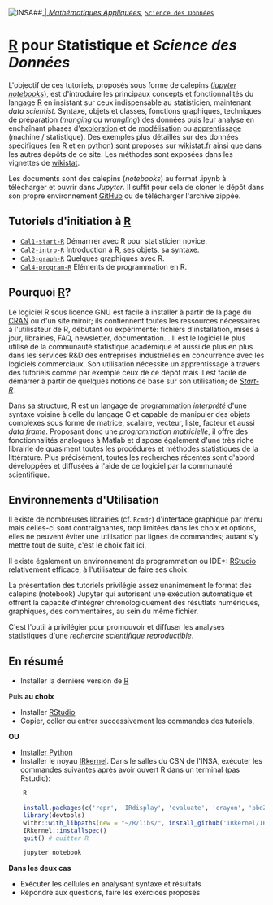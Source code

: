 
##<a href="http://www.insa-toulouse.fr/" ><img src="http://www.math.univ-toulouse.fr/~besse/Wikistat/Images/Logo_INSAvilletoulouse-RVB.png" style="float:left; max-width: 80px; display: inline" alt="INSA"/> |  [*Mathématiques Appliquées*](http://www.math.insa-toulouse.fr/fr/index.html), [`Science des Données`](http://www.math.insa-toulouse.fr/fr/enseignement.html) 

# [R](https://cran.r-project.org/) pour Statistique et *Science des Données*

L'objectif de ces tutoriels, proposés sous forme de calepins ([*jupyter notebooks*](http://jupyter.org/)), est d'introduire les principaux concepts et fonctionnalités du langage [R](https://cran.r-project.org/) en insistant sur ceux indispensable au statisticien, maintenant *data scientist*. Syntaxe, objets et classes, fonctions graphiques, techniques de préparation (*munging* ou *wrangling*) des données puis leur analyse en enchaînant phases d'[exploration](http://wikistat.fr/) et de [modélisation](http://wikistat.fr/) ou [apprentissage](http://wikistat.fr/) (machine / statistique). Des exemples plus détaillés sur des données spécifiques (en R et en python) sont proposés sur [wikistat.fr](http://wikistat.fr/) ainsi que dans les autres dépôts de ce site. Les méthodes sont exposées dans les vignettes de [wikistat](http://wikistat.fr/).

Les documents sont des calepins (*notebooks*) au format .ipynb à télécharger et ouvrir dans *Jupyter*. Il suffit pour cela de cloner le dépôt dans son propre environnement [GitHub](https://github.com/) ou de télécharger l'archive zippée.

## Tutoriels d'initiation à [R](https://cran.r-project.org/)
- [`Cal1-start-R`](https://github.com/wikistat/Intro-R/blob/master/cal1-start-R.ipynb) Démarrrer avec R pour statisticien novice.
- [`Cal2-intro-R`](https://github.com/wikistat/Intro-R/blob/master/cal2-intro-R.ipynb) Introduction à R, ses objets, sa syntaxe.
- [`Cal3-graph-R`](https://github.com/wikistat/Intro-R/blob/master/cal3-graph-R.ipynb) Quelques graphiques avec R.
- [`Cal4-program-R`](https://github.com/wikistat/Intro-R/blob/master/cal4-program-R.ipynb) Eléments de programmation en R.



## Pourquoi [R](http://www.r-project.org/)?

Le logiciel R sous licence GNU  est facile à installer à partir de la page du [CRAN](http://www.r-project.org/) ou d'un site miroir; ils contiennent toutes les ressources nécessaires à l'utilisateur de R, débutant ou expérimenté: fichiers d'installation, mises à jour, librairies, FAQ, newsletter, documentation... Il est le logiciel le plus utilisé de la communauté statistique académique et aussi de plus en plus dans les services R&D des entreprises industrielles en concurrence avec les logiciels commerciaux. Son utilisation nécessite un apprentissage à travers des tutoriels comme par exemple ceux de ce dépôt mais il est facile de démarrer à partir de quelques notions de base sur son utilisation;  de [*Start-R*](https://github.com/wikistat/Intro-R/blob/master/cal1-start-R.ipynb).

Dans sa structure, R est un langage de programmation *interprété*  d'une syntaxe voisine à celle du langage C et capable de manipuler des objets complexes sous forme de matrice, scalaire, vecteur, liste, facteur et aussi *data frame*. Proposant donc une *programmation matricielle*, il offre des fonctionnalités analogues à Matlab et dispose également d'une très riche librairie de quasiment toutes les procédures et méthodes statistiques de la littérature. Plus précisément, toutes les recherches récentes sont d'abord développées et diffusées à l'aide de ce logiciel par la communauté scientifique.

## Environnements d'Utilisation
Il existe de nombreuses librairies (cf. `Rcmdr`) d'interface graphique par menu mais celles-ci sont contraignantes, trop limitées dans les choix et options, elles ne peuvent éviter une utilisation par lignes de commandes; autant s'y mettre tout de suite, c'est le choix fait ici. 

Il existe également un environnement de programmation ou IDE*: [RStudio](http://www.rstudio.com/) relativement efficace; à l'utilisateur de faire ses choix. 

La présentation des tutoriels privilégie assez unanimement le format des calepins (notebook) Jupyter qui autorisent une exécution automatique et offrent la capacité d'intégrer chronologiquement des résutlats numériques, graphiques, des commentaires, au sein du même fichier.

C'est l'outil à privilégier pour promouvoir et diffuser les analyses statistiques d'une *recherche scientifique reproductible*.

## En résumé
- Installer la dernière version de [R](https://cran.r-project.org/)

Puis **au choix**

- Installer [RStudio](http://www.rstudio.com/)
- Copier, coller ou entrer successivement les commandes des tutoriels, 

**OU**

- [Installer Python](http://localhost:8888/notebooks/Intro-Python/Cal1-introPython.ipynb)
- Installer le noyau [IRkernel](https://irkernel.github.io/installation/). Dans le salles du CSN de l'INSA, exécuter les commandes suivantes après avoir ouvert R dans un terminal (pas Rstudio):
```bash
    R
```
```R
    install.packages(c('repr', 'IRdisplay', 'evaluate', 'crayon', 'pbdZMQ', 'devtools', 'uuid', 'digest'))
    library(devtools)
    withr::with_libpaths(new = "~/R/libs/", install_github('IRkernel/IRkernel'))
    IRkernel::installspec()
    quit() # quitter R
```
```bash
    jupyter notebook
```

**Dans les deux cas**

- Exécuter les cellules en analysant syntaxe et résultats
- Répondre aux questions, faire les exercices proposés

